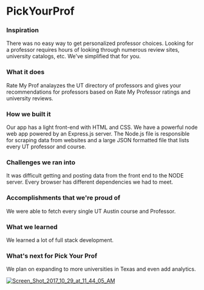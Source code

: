 # PickYourProf

<h3>Inspiration</h3>
There was no easy way to get personalized professor choices. Looking for a professor requires hours of looking through numerous review sites, university catalogs, etc. We've simplified that for you.

<h3>What it does</h3>
Rate My Prof analayzes the UT directory of professors and gives your recommendations for professors based on Rate My Professor ratings and university reviews.

<h3>How we built it</h3>
Our app has a light front-end with HTML and CSS. We have a powerful node web app powered by an Express.js server. The Node.js file is responsible for scraping data from websites and a large JSON formatted file that lists every UT professor and course.

<h3>Challenges we ran into</h3>
It was difficult getting and posting data from the front end to the NODE server. Every browser has different dependencies we had to meet.

<h3>Accomplishments that we're proud of</h3>
We were able to fetch every single UT Austin course and Professor.

<h3>What we learned</h3>
We learned a lot of full stack development.

<h3>What's next for Pick Your Prof</h3>
We plan on expanding to more universities in Texas and even add analytics.

<a href="https://ibb.co/ftFGVm"><img src="https://preview.ibb.co/gYZobR/Screen_Shot_2017_10_29_at_11_44_05_AM.png" alt="Screen_Shot_2017_10_29_at_11_44_05_AM" border="0"></a>
